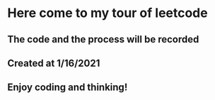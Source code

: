 # Here come to my tour of leetcode

## The code and the process will be recorded 

## Created at 1/16/2021

## Enjoy coding and thinking!

